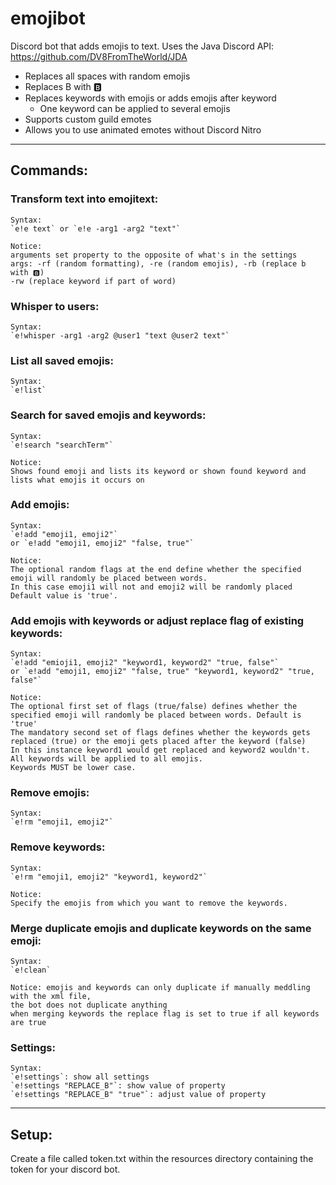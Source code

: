 # emojibot

Discord bot that adds emojis to text.
Uses the Java Discord API: https://github.com/DV8FromTheWorld/JDA

* Replaces all spaces with random emojis
* Replaces B with 🅱️
* Replaces keywords with emojis or adds emojis after keyword
    * One keyword can be applied to several emojis
* Supports custom guild emotes
* Allows you to use animated emotes without Discord Nitro
____________________________________________________________________________________________________________________

## Commands:

### Transform text into emojitext:

    Syntax:
    `e!e text` or `e!e -arg1 -arg2 "text"`

    Notice:
    arguments set property to the opposite of what's in the settings
    args: -rf (random formatting), -re (random emojis), -rb (replace b with 🅱️)
    -rw (replace keyword if part of word)

### Whisper to users:

    Syntax:
    `e!whisper -arg1 -arg2 @user1 "text @user2 text"`

### List all saved emojis:

    Syntax:
    `e!list`

### Search for saved emojis and keywords:

    Syntax:
    `e!search "searchTerm"`

    Notice:
    Shows found emoji and lists its keyword or shown found keyword and lists what emojis it occurs on

### Add emojis:

    Syntax:
    `e!add "emoji1, emoji2"`
    or `e!add "emoji1, emoji2" "false, true"`

    Notice:
    The optional random flags at the end define whether the specified emoji will randomly be placed between words.
    In this case emoji1 will not and emoji2 will be randomly placed
    Default value is 'true'.

### Add emojis with keywords or adjust replace flag of existing keywords:

    Syntax:
    `e!add "emioji1, emoji2" "keyword1, keyword2" "true, false"`
    or `e!add "emoji1, emoji2" "false, true" "keyword1, keyword2" "true, false"`

    Notice:
    The optional first set of flags (true/false) defines whether the specified emoji will randomly be placed between words. Default is 'true'
    The mandatory second set of flags defines whether the keywords gets replaced (true) or the emoji gets placed after the keyword (false)
    In this instance keyword1 would get replaced and keyword2 wouldn't.
    All keywords will be applied to all emojis.
    Keywords MUST be lower case.

### Remove emojis:

    Syntax:
    `e!rm "emoji1, emoji2"`

### Remove keywords:

    Syntax:
    `e!rm "emoji1, emoji2" "keyword1, keyword2"`

    Notice:
    Specify the emojis from which you want to remove the keywords.

### Merge duplicate emojis and duplicate keywords on the same emoji:

    Syntax:
    `e!clean`

    Notice: emojis and keywords can only duplicate if manually meddling with the xml file,
    the bot does not duplicate anything
    when merging keywords the replace flag is set to true if all keywords are true

### Settings:

    Syntax:
    `e!settings`: show all settings
    `e!settings "REPLACE_B"`: show value of property
    `e!settings "REPLACE_B" "true"`: adjust value of property

____________________________________________________________________________________________________________________

## Setup:

Create a file called token.txt within the resources directory containing the token for your discord bot.
